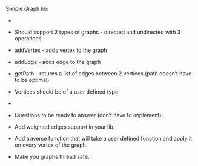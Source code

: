 Simple Graph lib:
 * <p>
 * Should support 2 types of graphs - directed and undirected with 3 operations:
 
 * addVertex - adds vertex to the graph
 
 * addEdge - adds edge to the graph
 
 * getPath - returns a list of edges between 2 vertices (path doesn’t have to be optimal)
 
 * Vertices should be of a user defined type.
 
 * <p>
 * Questions to be ready to answer (don’t have to implement):
 
 * Add weighted edges support in your lib.
 
 * Add traverse function that will take a user defined function and apply it on every vertex of the graph.
 
 * Make you graphs thread safe.
